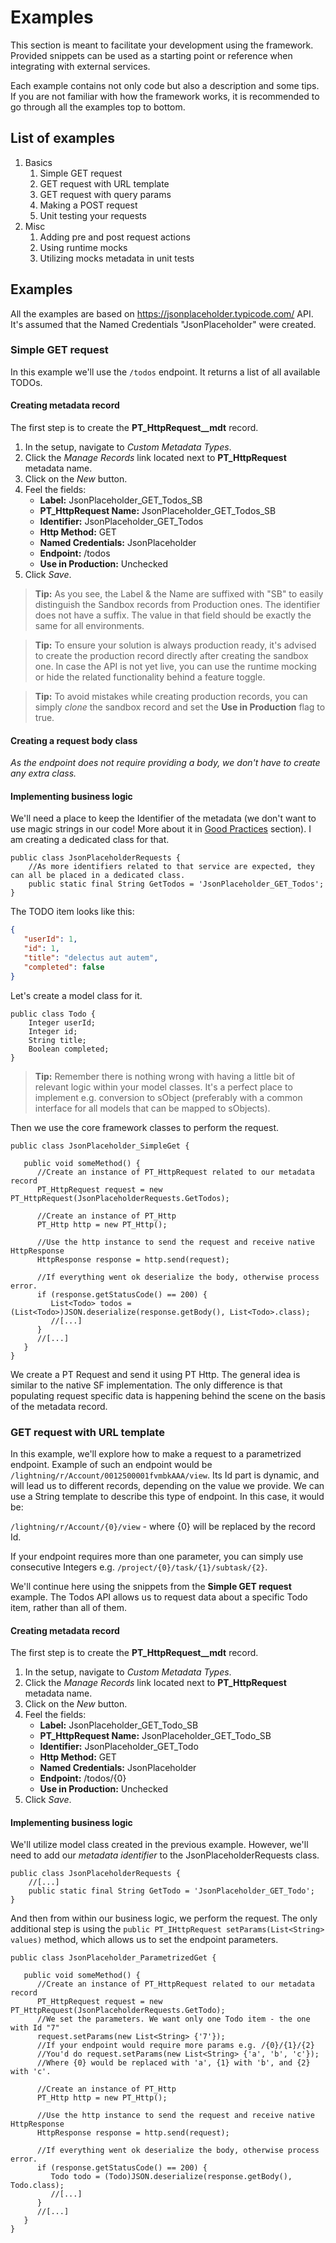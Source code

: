 # Examples
This section is meant to facilitate your development using the framework. Provided snippets can be used as a starting point or reference when integrating with external services.

Each example contains not only code but also a description and some tips. If you are not familiar with how the framework works, it is recommended to go through all the examples top to bottom. 

## List of examples
1. Basics
   1. Simple GET request
   2. GET request with URL template
   3. GET request with query params
   4. Making a POST request
   5. Unit testing your requests
2. Misc
   1. Adding pre and post request actions
   2. Using runtime mocks 
   3. Utilizing mocks metadata in unit tests

## Examples

All the examples are based on https://jsonplaceholder.typicode.com/ API.
It's assumed that the Named Credentials "JsonPlaceholder" were created.

### Simple GET request

In this example we'll use the `/todos` endpoint. It returns a list of all available TODOs. 

#### Creating metadata record

The first step is to create the **PT_HttpRequest__mdt** record. 
1. In the setup, navigate to _Custom Metadata Types_. 
2. Click the _Manage Records_ link located next to **PT_HttpRequest** metadata name. 
3. Click on the _New_ button. 
4. Feel the fields:
   - **Label:** JsonPlaceholder_GET_Todos_SB
   - **PT_HttpRequest Name:** JsonPlaceholder_GET_Todos_SB
   - **Identifier:** JsonPlaceholder_GET_Todos
   - **Http Method:** GET
   - **Named Credentials:** JsonPlaceholder
   - **Endpoint:** /todos
   - **Use in Production:** Unchecked
5. Click _Save_. 

> **Tip:** As you see, the Label & the Name are suffixed with "SB" to easily distinguish the Sandbox records from Production ones. The identifier does not have a suffix. The value in that field should be exactly the same for all environments.

> **Tip:** To ensure your solution is always production ready, it's advised to create the production record directly after creating the sandbox one. In case the API is not yet live, you can use the runtime mocking or hide the related functionality behind a feature toggle.

> **Tip:** To avoid mistakes while creating production records, you can simply _clone_ the sandbox record and set the **Use in Production** flag to true. 

#### Creating a request body class

_As the endpoint does not require providing a body, we don't have to create any extra class._

#### Implementing business logic

We'll need a place to keep the Identifier of the metadata (we don't want to use magic strings in our code! More about it in [Good Practices](GoodPractices.md) section). I am creating a dedicated class for that. 

```Apex
public class JsonPlaceholderRequests {
    //As more identifiers related to that service are expected, they can all be placed in a dedicated class.
    public static final String GetTodos = 'JsonPlaceholder_GET_Todos';
}
```

The TODO item looks like this:

```JSON
{
   "userId": 1,
   "id": 1,
   "title": "delectus aut autem",
   "completed": false
}
```

Let's create a model class for it.

```Apex
public class Todo {
    Integer userId;
    Integer id;
    String title;
    Boolean completed;
}
```

>**Tip:** Remember there is nothing wrong with having a little bit of relevant logic within your model classes. It's a perfect place to implement e.g. conversion to sObject (preferably with a common interface for all models that can be mapped to sObjects). 

Then we use the core framework classes to perform the request.

```Apex
public class JsonPlaceholder_SimpleGet {

   public void someMethod() {
      //Create an instance of PT_HttpRequest related to our metadata record
      PT_HttpRequest request = new PT_HttpRequest(JsonPlaceholderRequests.GetTodos);

      //Create an instance of PT_Http
      PT_Http http = new PT_Http();

      //Use the http instance to send the request and receive native HttpResponse
      HttpResponse response = http.send(request);

      //If everything went ok deserialize the body, otherwise process error.
      if (response.getStatusCode() == 200) {
         List<Todo> todos = (List<Todo>)JSON.deserialize(response.getBody(), List<Todo>.class);
         //[...]
      }
      //[...]
   }
}
```

We create a PT Request and send it using PT Http. The general idea is similar to the native SF implementation. The only difference is that populating request specific data is happening behind the scene on the basis of the metadata record.

### GET request with URL template
In this example, we'll explore how to make a request to a parametrized endpoint. Example of such an endpoint would be `/lightning/r/Account/0012500001fvmbkAAA/view`. Its Id part is dynamic, and will lead us to different records, depending on the value we provide. We can use a String template to describe this type of endpoint. In this case, it would be:

`/lightning/r/Account/{0}/view` - where {0} will be replaced by the record Id.

If your endpoint requires more than one parameter, you can simply use consecutive Integers e.g. `/project/{0}/task/{1}/subtask/{2}`.

We'll continue here using the snippets from the **Simple GET request** example. The Todos API allows us to request data about a specific Todo item, rather than all of them. 

#### Creating metadata record

The first step is to create the **PT_HttpRequest__mdt** record.
1. In the setup, navigate to _Custom Metadata Types_.
2. Click the _Manage Records_ link located next to **PT_HttpRequest** metadata name.
3. Click on the _New_ button.
4. Feel the fields:
   - **Label:** JsonPlaceholder_GET_Todo_SB
   - **PT_HttpRequest Name:** JsonPlaceholder_GET_Todo_SB
   - **Identifier:** JsonPlaceholder_GET_Todo
   - **Http Method:** GET
   - **Named Credentials:** JsonPlaceholder
   - **Endpoint:** /todos/{0}
   - **Use in Production:** Unchecked
5. Click _Save_. 

#### Implementing business logic

We'll utilize model class created in the previous example. However, we'll need to add our _metadata identifier_ to the JsonPlaceholderRequests class. 

```Apex
public class JsonPlaceholderRequests {
    //[...]
    public static final String GetTodo = 'JsonPlaceholder_GET_Todo';
}
```

And then from within our business logic, we perform the request. The only additional step is using the `public PT_IHttpRequest setParams(List<String> values)` method, which allows us to set the endpoint parameters. 

```Apex
public class JsonPlaceholder_ParametrizedGet {

   public void someMethod() {
      //Create an instance of PT_HttpRequest related to our metadata record
      PT_HttpRequest request = new PT_HttpRequest(JsonPlaceholderRequests.GetTodo);
      //We set the parameters. We want only one Todo item - the one with Id "7"
      request.setParams(new List<String> {'7'});
      //If your endpoint would require more params e.g. /{0}/{1}/{2} 
      //You'd do request.setParams(new List<String> {'a', 'b', 'c'});
      //Where {0} would be replaced with 'a', {1} with 'b', and {2} with 'c'.

      //Create an instance of PT_Http
      PT_Http http = new PT_Http();

      //Use the http instance to send the request and receive native HttpResponse
      HttpResponse response = http.send(request);

      //If everything went ok deserialize the body, otherwise process error.
      if (response.getStatusCode() == 200) {
         Todo todo = (Todo)JSON.deserialize(response.getBody(), Todo.class);
         //[...]
      }
      //[...]
   }
}
```

